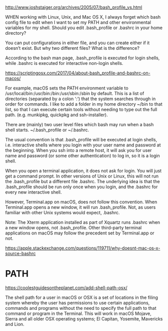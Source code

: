 http://www.joshstaiger.org/archives/2005/07/bash_profile_vs.html

WHEN working with Linux, Unix, and Mac OS X, I always forget which bash config file to edit when I want to set my PATH and other environmental variables for my shell. Should you edit .bash_profile or .bashrc in your home directory?

You can put configurations in either file, and you can create either if it doesn’t exist. But why two different files? What is the difference?

According to the bash man page, .bash_profile is executed for login shells, while .bashrc is executed for interactive non-login shells.

https://scriptingosx.com/2017/04/about-bash_profile-and-bashrc-on-macos/

For example, macOS sets the PATH environment variable to /usr/local/bin:/usr/bin:/bin:/usr/sbin:/sbin by default. This is a list of directories (separated by a colon ‘:’) that the system searches through in order for commands. I like to add a folder in my home directory ~/bin to that list, so that I can execute certain tools without needing to type out the full path. (e.g. munkipkg, quickpkg and ssh-installer).

There are (mainly) two user level files which bash may run when a bash shell starts. ~/.bash_profile or ~/.bashrc.

The usual convention is that .bash_profile will be executed at login shells, i.e. interactive shells where you login with your user name and password at the beginning. When you ssh into a remote host, it will ask you for user name and password (or some other authentication) to log in, so it is a login shell.

When you open a terminal application, it does not ask for login. You will just get a command prompt. In other versions of Unix or Linux, this will not run the .bash_profile but a different file .bashrc. The underlying idea is that the .bash_profile should be run only once when you login, and the .bashrc for every new interactive shell.

However, Terminal.app on macOS, does not follow this convention. When Terminal.app opens a new window, it will run .bash_profile. Not, as users familiar with other Unix systems would expect, .bashrc.

Note: The Xterm application installed as part of Xquartz runs .bashrc when a new window opens, not .bash_profile. Other third-party terminal applications on macOS may follow the precedent set by Terminal.app or not.

https://apple.stackexchange.com/questions/119711/why-doesnt-mac-os-x-source-bashrc

# PATH

https://coolestguidesontheplanet.com/add-shell-path-osx/

The shell path for a user in macOS or OSX is a set of locations in the filing system whereby the user has permissions to use certain applications, commands and programs without the need to specify the full path to that command or program in the Terminal. This will work in macOS Mojave, Sierra and all older OSX operating systems; El Capitan, Yosemite, Mavericks and Lion.
